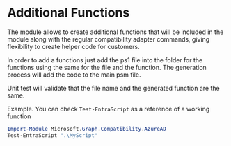 # Additional Functions

The module allows to create additional functions that will be included in the module along with the regular compatibility adapter commands, giving flexibility to create helper code for customers.

In order to add a functions just add the ps1 file into the folder for the functions using the same for the file and the function. The generation process will add the code to the main psm file.

Unit test will validate that the file name and the generated function are the same.

Example. You can check `Test-EntraScript` as a reference of a working function

```PowerShell
Import-Module Microsoft.Graph.Compatibility.AzureAD
Test-EntraScript ".\MyScript"
```
